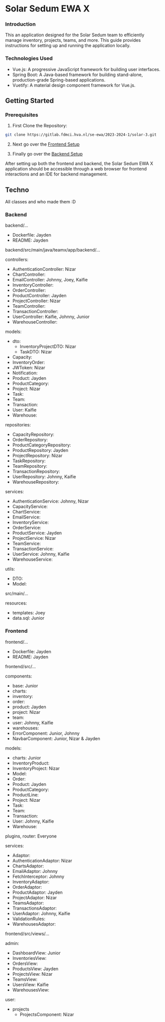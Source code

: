 # Solar Sedum EWA X
### Introduction
This an application designed for the Solar Sedum team to efficiently manage inventory, projects, teams, and more. 
This guide provides instructions for setting up and running the application locally.

### Technologies Used
- Vue.js: A progressive JavaScript framework for building user interfaces.
- Spring Boot: A Java-based framework for building stand-alone, production-grade Spring-based applications.
- Vuetify: A material design component framework for Vue.js.

## Getting Started

### Prerequisites

1. First Clone the Repository:
```bash
git clone https://gitlab.fdmci.hva.nl/se-ewa/2023-2024-1/solar-3.git
```

2. Next go over the [Frontend Setup](/frontend/README.md)

3. Finally go over the [Backend Setup](/backend/README.md)

After setting up both the frontend and backend, the Solar Sedum EWA X application should be accessible 
through a web browser for frontend interactions and an IDE for backend management.

## Techno
All classes and who made them :D

### Backend

backend/...

- Dockerfile: Jayden
- README: Jayden

backend/src/main/java/teamx/app/backend/...

controllers:
- AuthenticationController: Nizar
- ChartController:
- EmailController: Johnny, Joey, Kaifie
- InventoryController:
- OrderController:
- ProductController: Jayden
- ProjectController: Nizar
- TeamController:
- TransactionController:
- UserController: Kaifie, Johnny, Junior
- WarehouseController:

models:
- dto:  
  - InventoryProjectDTO: Nizar
  - TaskDTO: Nizar
- Capacity:
- InventoryOrder:
- JWToken: Nizar
- Notification:
- Product: Jayden
- ProductCategory:
- Project: Nizar
- Task:
- Team:
- Transaction:
- User: Kaifie
- Warehouse:

repositories:
- CapacityRepository:
- OrderRepository:
- ProductCategoryRepository:
- ProductRepository: Jayden
- ProjectRepository: Nizar
- TaskRepository:
- TeamRepository:
- TransactionRepository:
- UserRepository: Johnny, Kaifie
- WarehouseRepository:

services:
- AuthenticationService: Johnny, Nizar
- CapacityService:
- ChartService:
- EmailService:
- InventoryService:
- OrderService:
- ProductService: Jayden
- ProjectService: Nizar
- TeamService:
- TransactionService:
- UserService: Johnny, Kaifie
- WarehouseService:

utils:
- DTO:
- Model:

src/main/...

resources:

- templates: Joey
- data.sql: Junior

### Frontend

frontend/...

- Dockerfile: Jayden
- README: Jayden

frontend/src/...

components:
- base: Junior
- charts: 
- inventory:
- order:
- product: Jayden
- project: Nizar
- team:
- user: Johnny, Kaifie
- warehouses:
- ErrorComponent: Junior, Johnny
- NavbarComponent: Junior, Nizar & Jayden

models:
- charts: Junior
- InventoryProduct:
- InventoryProject: Nizar
- Model:
- Order:
- Product: Jayden
- ProductCategory:
- ProductLine:
- Project: Nizar
- Task:
- Team:
- Transaction:
- User: Johnny, Kaifie
- Warehouse:

plugins, router: Everyone

services:
- Adaptor:
- AuthenticationAdaptor: Nizar
- ChartsAdaptor:
- EmailAdaptor: Johnny
- FetchInterceptor: Johnny
- InventoryAdaptor:
- OrderAdaptor:
- ProductAdaptor: Jayden
- ProjectAdaptor: Nizar
- TeamsAdaptor:
- TransactionsAdaptor:
- UserAdaptor: Johnny, Kaifie
- ValidationRules:
- WarehousesAdaptor:

frontend/src/views/...

admin:
- DashboardView: Junior
- InventoriesView:
- OrdersView:
- ProductsView: Jayden
- ProjectsView: Nizar
- TeamsView:
- UsersView: Kaifie
- WarehousesView:

user:
- projects
  - ProjectsComponent: Nizar

